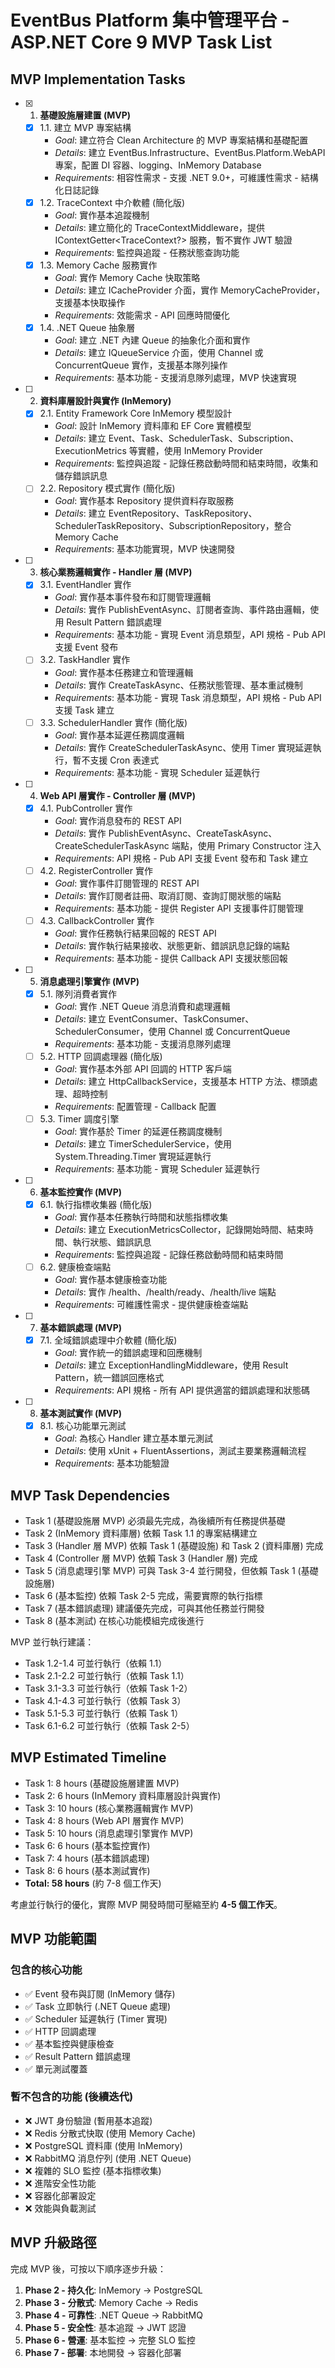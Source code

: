 # EventBus Platform 集中管理平台 - ASP.NET Core 9 MVP Task List

## MVP Implementation Tasks

- [x] 1. **基礎設施層建置 (MVP)**
    - [x] 1.1. 建立 MVP 專案結構
        - *Goal*: 建立符合 Clean Architecture 的 MVP 專案結構和基礎配置
        - *Details*: 建立 EventBus.Infrastructure、EventBus.Platform.WebAPI 專案，配置 DI 容器、logging、InMemory Database
        - *Requirements*: 相容性需求 - 支援 .NET 9.0+，可維護性需求 - 結構化日誌記錄
    - [x] 1.2. TraceContext 中介軟體 (簡化版)
        - *Goal*: 實作基本追蹤機制
        - *Details*: 建立簡化的 TraceContextMiddleware，提供 IContextGetter<TraceContext?> 服務，暫不實作 JWT 驗證
        - *Requirements*: 監控與追蹤 - 任務狀態查詢功能
    - [x] 1.3. Memory Cache 服務實作
        - *Goal*: 實作 Memory Cache 快取策略
        - *Details*: 建立 ICacheProvider 介面，實作 MemoryCacheProvider，支援基本快取操作
        - *Requirements*: 效能需求 - API 回應時間優化
    - [x] 1.4. .NET Queue 抽象層
        - *Goal*: 建立 .NET 內建 Queue 的抽象化介面和實作
        - *Details*: 建立 IQueueService 介面，使用 Channel<T> 或 ConcurrentQueue<T> 實作，支援基本隊列操作
        - *Requirements*: 基本功能 - 支援消息隊列處理，MVP 快速實現

- [ ] 2. **資料庫層設計與實作 (InMemory)**
    - [x] 2.1. Entity Framework Core InMemory 模型設計
        - *Goal*: 設計 InMemory 資料庫和 EF Core 實體模型
        - *Details*: 建立 Event、Task、SchedulerTask、Subscription、ExecutionMetrics 等實體，使用 InMemory Provider
        - *Requirements*: 監控與追蹤 - 記錄任務啟動時間和結束時間，收集和儲存錯誤訊息
    - [ ] 2.2. Repository 模式實作 (簡化版)
        - *Goal*: 實作基本 Repository 提供資料存取服務
        - *Details*: 建立 EventRepository、TaskRepository、SchedulerTaskRepository、SubscriptionRepository，整合 Memory Cache
        - *Requirements*: 基本功能實現，MVP 快速開發

- [ ] 3. **核心業務邏輯實作 - Handler 層 (MVP)**
    - [x] 3.1. EventHandler 實作
        - *Goal*: 實作基本事件發布和訂閱管理邏輯
        - *Details*: 實作 PublishEventAsync、訂閱者查詢、事件路由邏輯，使用 Result Pattern 錯誤處理
        - *Requirements*: 基本功能 - 實現 Event 消息類型，API 規格 - Pub API 支援 Event 發布
    - [ ] 3.2. TaskHandler 實作
        - *Goal*: 實作基本任務建立和管理邏輯
        - *Details*: 實作 CreateTaskAsync、任務狀態管理、基本重試機制
        - *Requirements*: 基本功能 - 實現 Task 消息類型，API 規格 - Pub API 支援 Task 建立
    - [ ] 3.3. SchedulerHandler 實作 (簡化版)
        - *Goal*: 實作基本延遲任務調度邏輯
        - *Details*: 實作 CreateSchedulerTaskAsync、使用 Timer 實現延遲執行，暫不支援 Cron 表達式
        - *Requirements*: 基本功能 - 實現 Scheduler 延遲執行

- [ ] 4. **Web API 層實作 - Controller 層 (MVP)**
    - [x] 4.1. PubController 實作
        - *Goal*: 實作消息發布的 REST API
        - *Details*: 實作 PublishEventAsync、CreateTaskAsync、CreateSchedulerTaskAsync 端點，使用 Primary Constructor 注入
        - *Requirements*: API 規格 - Pub API 支援 Event 發布和 Task 建立
    - [ ] 4.2. RegisterController 實作
        - *Goal*: 實作事件訂閱管理的 REST API
        - *Details*: 實作訂閱者註冊、取消訂閱、查詢訂閱狀態的端點
        - *Requirements*: 基本功能 - 提供 Register API 支援事件訂閱管理
    - [ ] 4.3. CallbackController 實作
        - *Goal*: 實作任務執行結果回報的 REST API
        - *Details*: 實作執行結果接收、狀態更新、錯誤訊息記錄的端點
        - *Requirements*: 基本功能 - 提供 Callback API 支援狀態回報

- [ ] 5. **消息處理引擎實作 (MVP)**
    - [x] 5.1. 隊列消費者實作
        - *Goal*: 實作 .NET Queue 消息消費和處理邏輯
        - *Details*: 建立 EventConsumer、TaskConsumer、SchedulerConsumer，使用 Channel<T> 或 ConcurrentQueue<T>
        - *Requirements*: 基本功能 - 支援消息隊列處理
    - [ ] 5.2. HTTP 回調處理器 (簡化版)
        - *Goal*: 實作基本外部 API 回調的 HTTP 客戶端
        - *Details*: 建立 HttpCallbackService，支援基本 HTTP 方法、標頭處理、超時控制
        - *Requirements*: 配置管理 - Callback 配置
    - [ ] 5.3. Timer 調度引擎
        - *Goal*: 實作基於 Timer 的延遲任務調度機制
        - *Details*: 建立 TimerSchedulerService，使用 System.Threading.Timer 實現延遲執行
        - *Requirements*: 基本功能 - 實現 Scheduler 延遲執行

- [ ] 6. **基本監控實作 (MVP)**
    - [x] 6.1. 執行指標收集器 (簡化版)
        - *Goal*: 實作基本任務執行時間和狀態指標收集
        - *Details*: 建立 ExecutionMetricsCollector，記錄開始時間、結束時間、執行狀態、錯誤訊息
        - *Requirements*: 監控與追蹤 - 記錄任務啟動時間和結束時間
    - [ ] 6.2. 健康檢查端點
        - *Goal*: 實作基本健康檢查功能
        - *Details*: 實作 /health、/health/ready、/health/live 端點
        - *Requirements*: 可維護性需求 - 提供健康檢查端點

- [ ] 7. **基本錯誤處理 (MVP)**
    - [x] 7.1. 全域錯誤處理中介軟體 (簡化版)
        - *Goal*: 實作統一的錯誤處理和回應機制
        - *Details*: 建立 ExceptionHandlingMiddleware，使用 Result Pattern，統一錯誤回應格式
        - *Requirements*: API 規格 - 所有 API 提供適當的錯誤處理和狀態碼

- [ ] 8. **基本測試實作 (MVP)**
    - [x] 8.1. 核心功能單元測試
        - *Goal*: 為核心 Handler 建立基本單元測試
        - *Details*: 使用 xUnit + FluentAssertions，測試主要業務邏輯流程
        - *Requirements*: 基本功能驗證

## MVP Task Dependencies

- Task 1 (基礎設施層 MVP) 必須最先完成，為後續所有任務提供基礎
- Task 2 (InMemory 資料庫層) 依賴 Task 1.1 的專案結構建立
- Task 3 (Handler 層 MVP) 依賴 Task 1 (基礎設施) 和 Task 2 (資料庫層) 完成
- Task 4 (Controller 層 MVP) 依賴 Task 3 (Handler 層) 完成
- Task 5 (消息處理引擎 MVP) 可與 Task 3-4 並行開發，但依賴 Task 1 (基礎設施層)
- Task 6 (基本監控) 依賴 Task 2-5 完成，需要實際的執行指標
- Task 7 (基本錯誤處理) 建議優先完成，可與其他任務並行開發
- Task 8 (基本測試) 在核心功能模組完成後進行

MVP 並行執行建議：
- Task 1.2-1.4 可並行執行（依賴 1.1）
- Task 2.1-2.2 可並行執行（依賴 Task 1.1）
- Task 3.1-3.3 可並行執行（依賴 Task 1-2）
- Task 4.1-4.3 可並行執行（依賴 Task 3）
- Task 5.1-5.3 可並行執行（依賴 Task 1）
- Task 6.1-6.2 可並行執行（依賴 Task 2-5）

## MVP Estimated Timeline

- Task 1: 8 hours (基礎設施層建置 MVP)
- Task 2: 6 hours (InMemory 資料庫層設計與實作)
- Task 3: 10 hours (核心業務邏輯實作 MVP)
- Task 4: 8 hours (Web API 層實作 MVP)
- Task 5: 10 hours (消息處理引擎實作 MVP)
- Task 6: 6 hours (基本監控實作)
- Task 7: 4 hours (基本錯誤處理)
- Task 8: 6 hours (基本測試實作)
- **Total: 58 hours** (約 7-8 個工作天)

考慮並行執行的優化，實際 MVP 開發時間可壓縮至約 **4-5 個工作天**。

## MVP 功能範圍

### 包含的核心功能
- ✅ Event 發布與訂閱 (InMemory 儲存)
- ✅ Task 立即執行 (.NET Queue 處理)
- ✅ Scheduler 延遲執行 (Timer 實現)
- ✅ HTTP 回調處理
- ✅ 基本監控與健康檢查
- ✅ Result Pattern 錯誤處理
- ✅ 單元測試覆蓋

### 暫不包含的功能 (後續迭代)
- ❌ JWT 身份驗證 (暫用基本追蹤)
- ❌ Redis 分散式快取 (使用 Memory Cache)
- ❌ PostgreSQL 資料庫 (使用 InMemory)
- ❌ RabbitMQ 消息佇列 (使用 .NET Queue)
- ❌ 複雜的 SLO 監控 (基本指標收集)
- ❌ 進階安全性功能
- ❌ 容器化部署設定
- ❌ 效能與負載測試

## MVP 升級路徑

完成 MVP 後，可按以下順序逐步升級：

1. **Phase 2 - 持久化**: InMemory → PostgreSQL
2. **Phase 3 - 分散式**: Memory Cache → Redis
3. **Phase 4 - 可靠性**: .NET Queue → RabbitMQ
4. **Phase 5 - 安全性**: 基本追蹤 → JWT 認證
5. **Phase 6 - 營運**: 基本監控 → 完整 SLO 監控
6. **Phase 7 - 部署**: 本地開發 → 容器化部署
